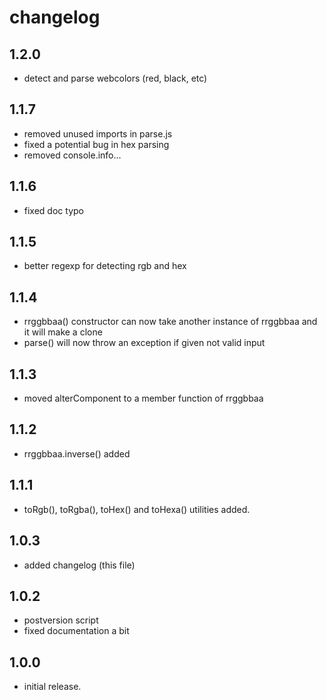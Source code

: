 # changelog

## 1.2.0

- detect and parse webcolors (red, black, etc)

## 1.1.7

- removed unused imports in parse.js
- fixed a potential bug in hex parsing
- removed console.info...

## 1.1.6

- fixed doc typo

## 1.1.5

- better regexp for detecting rgb and hex

## 1.1.4

- rrggbbaa() constructor can now take another instance of rrggbbaa and it will make a clone
- parse() will now throw an exception if given not valid input

## 1.1.3

- moved alterComponent to a member function of rrggbbaa

## 1.1.2

- rrggbbaa.inverse() added

## 1.1.1

- toRgb(), toRgba(), toHex() and toHexa() utilities added.

## 1.0.3

- added changelog (this file)

## 1.0.2

- postversion script
- fixed documentation a bit

## 1.0.0

- initial release.

